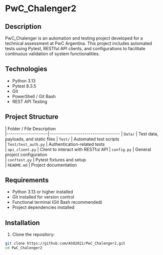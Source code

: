 # PwC_Chalenger2
## Description
PwC_Chalenger is an automation and testing project developed for a technical assessment at PwC Argentina. This project includes automated tests using Pytest, RESTful API clients, and configurations to facilitate continuous validation of system functionalities.

## Technologies
- Python 3.13  
- Pytest 8.3.5  
- Git  
- PowerShell / Git Bash  
- REST API Testing  

## Project Structure

| Folder / File                Description                          
|---------------------|------------------------------------
| `Data/`             | Test data, payloads, and static files 
| `Test/`             | Automated test scripts              
| `Test/test_auth.py` | Authentication-related tests       
| `api_client.py`     | Client to interact with RESTful API 
| `config.py`         | General project configuration      
| `conftest.py`       | Pytest fixtures and setup          
| `README.md`         | Project documentation               

## Requirements
- Python 3.13 or higher installed  
- Git installed for version control  
- Functional terminal (Git Bash recommended)  
- Project dependencies installed  

## Installation
1. Clone the repository:

```bash
git clone https://github.com/ASO2021/PwC_Chalenger2.git
cd PwC_Chalenger2
